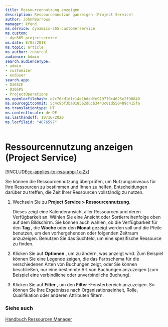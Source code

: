 ```yaml
---
title: Ressourcennutzung anzeigen
description: Ressourcennutzun ganzeigen (Project Service)
author: JohnPBurrows
manager: kfend
ms.service: dynamics-365-customerservice
ms.custom:
- dyn365-projectservice
ms.date: 8/03/2018
ms.topic: article
ms.author: ruhercul
audience: Admin
search.audienceType:
- admin
- customizer
- enduser
search.app:
- D365CE
- D365PS
- ProjectOperations
ms.openlocfilehash: e2c76ed1d1c14e1bdadfe919770c4625e2f98840
ms.sourcegitcommit: 5c4c9bf3ba018562d6cb3443c01d550489c415fa
ms.translationtype: HT
ms.contentlocale: de-DE
ms.lasthandoff: 10/16/2020
ms.locfileid: "4076597"
---
```

# <a name="view-resource-utilization-project-service"></a>Ressourcennutzung anzeigen (Project Service)

[!INCLUDE[cc-applies-to-psa-app-1x-2x](../includes/cc-applies-to-psa-app-1x-2x.md)]

Sie können die Ressourcennutzung überprüfen, um Nutzungsniveaus für Ihre Ressourcen zu bestimmen und Ihnen zu helfen, Entscheidungen darüber zu treffen, die Zeit Ihrer Ressourcen vollständig zu nutzen.  
  
1. Wechseln Sie zu **Project Service > Ressourcennutzung**. 

     Dieses zeigt eine Kalenderansicht aller Ressourcen und deren Verfügbarkeit an. Wählen Sie eine Ansicht oder Sortierreihenfolge oben auf dem Bildschirm. Sie können auch wählen, ob die Verfügbarkeit für den **Tag** , die **Woche** oder den **Monat** gezeigt werden soll und die Pfeile benutzen, um den vorhergehenden oder folgenden Zeitraum anzuzeigen. Benutzen Sie das Suchfeld, um eine spezifische Ressource zu finden.      
  
2. Klicken Sie auf **Optionen** , um zu ändern, was anzeigt wird. Zum Beispiel können Sie eine Legende zeigen, die das Farbschema für die verschiedenen Arten von Buchungen zeigt, oder Sie können beschließen, nur eine bestimmte Art von Buchungen anzuzeigen (zum Beispiel eine verbindliche oder unverbindliche Buchung).  

3. Klicken Sie auf **Filter** , um den **Filter** -Fensterbereich anzuzeigen. So können Sie Ihre Ergebnisse nach Organisationseinheit, Rolle, Qualifikation oder anderen Attributen filtern.  
  
### <a name="see-also"></a>Siehe auch  
 [Handbuch Ressourcen Manager](../psa/resource-manager-guide.md)
